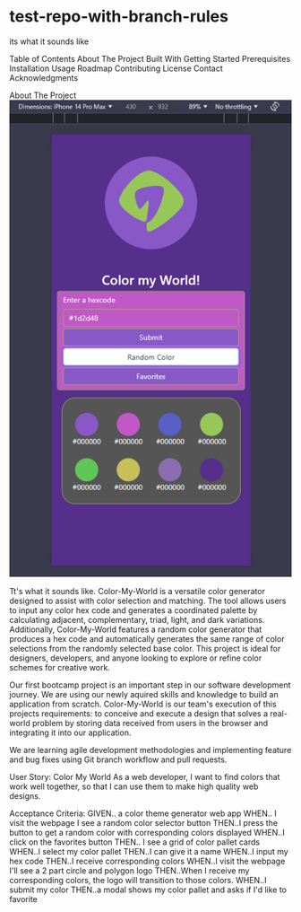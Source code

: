 # test-repo-with-branch-rules
its what it sounds like

Table of Contents
About The Project
Built With
Getting Started
Prerequisites
Installation
Usage
Roadmap
Contributing
License
Contact
Acknowledgments

About The Project
![alt text](image.png)

Tt's what it sounds like. Color-My-World is a versatile color generator designed to assist with color selection and matching. The tool allows users to input any color hex code and generates a coordinated palette by calculating adjacent, complementary, triad, light, and dark variations. Additionally, Color-My-World features a random color generator that produces a hex code and automatically generates the same range of color selections from the randomly selected base color. This project is ideal for designers, developers, and anyone looking to explore or refine color schemes for creative work.

Our first bootcamp project is an important step in our software development journey. We are using our newly aquired skills and knowledge to build an application from scratch. Color-My-World is our team's execution of this projects requirements: to conceive and execute a design that solves a real-world problem by storing data received from users in the browser and integrating it into our application. 

We are learning agile development methodologies and implementing feature and bug fixes using Git branch workflow and pull requests. 

User Story:
Color My World
As a web developer, I want to find colors that work well together, so that I can use them to make high quality web designs.


Acceptance Criteria:
GIVEN.. a color theme generator web app
WHEN.. I visit the webpage I see a random color selector button
THEN..I press the button to get a random color with corresponding colors displayed
WHEN..I click on the favorites button
THEN.. I see a grid of color pallet cards
WHEN..I select my color pallet
THEN..I can give it a name
WHEN..I input my hex code
THEN..I receive corresponding colors
WHEN..I visit the webpage I'll see a 2 part circle and polygon logo
THEN..When I receive my corresponding colors, the logo will transition to those colors.
WHEN..I submit my color
THEN..a modal shows my color pallet and asks if I'd like to favorite